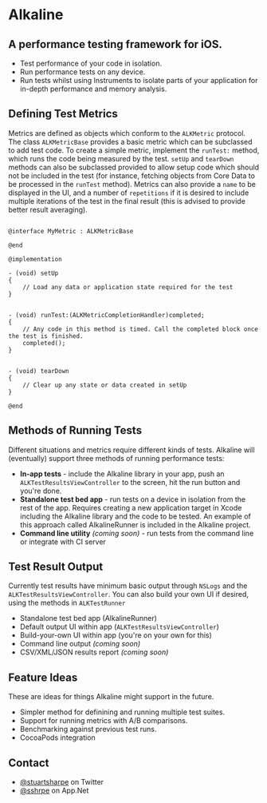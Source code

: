 # Alkaline

## A performance testing framework for iOS.

- Test performance of your code in isolation.
- Run performance tests on any device.
- Run tests whilst using Instruments to isolate parts of your application for in-depth performance and memory analysis.

## Defining Test Metrics

Metrics are defined as objects which conform to the `ALKMetric` protocol. The class `ALKMetricBase` provides a basic metric which can be subclassed to add test code. To create a simple metric, implement the `runTest:` method, which runs the code being measured by the test. `setUp` and `tearDown` methods can also be subclassed provided to allow setup code which should not be included in the test (for instance, fetching objects from Core Data to be processed in the `runTest` method). Metrics can also provide a `name` to be displayed in the UI, and a number of `repetitions` if it is desired to include multiple iterations of the test in the final result (this is advised to provide better result averaging).

```objc

@interface MyMetric : ALKMetricBase

@end

@implementation

- (void) setUp
{
    // Load any data or application state required for the test
}


- (void) runTest:(ALKMetricCompletionHandler)completed;
{
    // Any code in this method is timed. Call the completed block once the test is finished.
    completed();
}


- (void) tearDown
{
    // Clear up any state or data created in setUp
}

@end

```

## Methods of Running Tests

Different situations and metrics require different kinds of tests. Alkaline will (eventually) support three methods of running performance tests:

- **In-app tests** - include the Alkaline library in your app, push an `ALKTestResultsViewController` to the screen, hit the run button and you're done.
- **Standalone test bed app** - run tests on a device in isolation from the rest of the app. Requires creating a new application target in Xcode including the Alkaline library and the code to be tested. An example of this approach called AlkalineRunner is included in the Alkaline project.
- **Command line utility** *(coming soon)* - run tests from the command line or integrate with CI server

## Test Result Output

Currently test results have minimum basic output through `NSLogs` and the `ALKTestResultsViewController`. You can also build your own UI if desired, using the methods in `ALKTestRunner`

- Standalone test bed app (AlkalineRunner)
- Default output UI within app (`ALKTestResultsViewController`)
- Build-your-own UI within app (you're on your own for this)
- Command line output *(coming soon)*
- CSV/XML/JSON results report *(coming soon)*

## Feature Ideas

These are ideas for things Alkaline might support in the future.

- Simpler method for definining and running multiple test suites.
- Support for running metrics with A/B comparisons.
- Benchmarking against previous test runs.
- CocoaPods integration

## Contact

- [@stuartsharpe](http://twitter.com/stuartsharpe) on Twitter
- [@sshrpe](http://alpha.app.net/sshrpe) on App.Net

